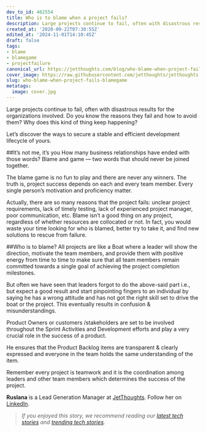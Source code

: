 ```yaml
---
dev_to_id: 462554
title: Who is to blame when a project fails?
description: Large projects continue to fail, often with disastrous results for the organizations involved. Do you...
created_at: '2020-09-22T07:38:55Z'
edited_at: '2024-11-01T14:10:45Z'
draft: false
tags:
- blame
- blamegame
- projectfailure
canonical_url: https://jetthoughts.com/blog/who-blame-when-project-fails-blamegame/
cover_image: https://raw.githubusercontent.com/jetthoughts/jetthoughts.github.io/master/content/blog/who-blame-when-project-fails-blamegame/cover.jpg
slug: who-blame-when-project-fails-blamegame
metatags:
  image: cover.jpg
---
```

Large projects continue to fail, often with disastrous results for the organizations involved. Do you know the reasons they fail and how to avoid them? Why does this kind of thing keep happening?

Let’s discover the ways to secure a stable and efficient development lifecycle of yours.

##It’s not me, it’s you
How many business relationships have ended with those words? Blame and game — two words that should never be joined together.

The blame game is no fun to play and there are never any winners. The truth is, project success depends on each and every team member. Every single person’s motivation and proficiency matter.

Actually, there are so many reasons that the project fails: unclear project requirements, lack of timely testing, lack of experienced project manager, poor communication, etc. Blame isn’t a good thing on any project, regardless of whether resources are collocated or not. In fact, you would waste your time looking for who is blamed, better try to take it, and find new solutions to rescue from failure.

##Who is to blame?
All projects are like a Boat where a leader will show the direction, motivate the team members, and provide them with positive energy from time to time to make sure that all team members remain committed towards a single goal of achieving the project completion milestones.

But often we have seen that leaders forgot to do the above-said part i.e., but expect a good result and start pinpointing fingers to an individual by saying he has a wrong attitude and has not got the right skill set to drive the boat or the project. This eventually results in confusion & misunderstandings.

Product Owners or customers /stakeholders are set to be involved throughout the Sprint Activities and Development efforts and play a very crucial role in the success of a product.

He ensures that the Product Backlog items are transparent & clearly expressed and everyone in the team holds the same understanding of the item.

Remember every project is teamwork and it is the coordination among leaders and other team members which determines the success of the project.

**Ruslana** is a Lead Generation Manager at [JetThoughts](https://www.jetthoughts.com/). Follow her on [LinkedIn](https://www.linkedin.com/in/ruslana-brykaliuk-970016135/).
>  *If you enjoyed this story, we recommend reading our [latest tech stories](https://jtway.co/latest) and [trending tech stories](https://jtway.co/trending).*
